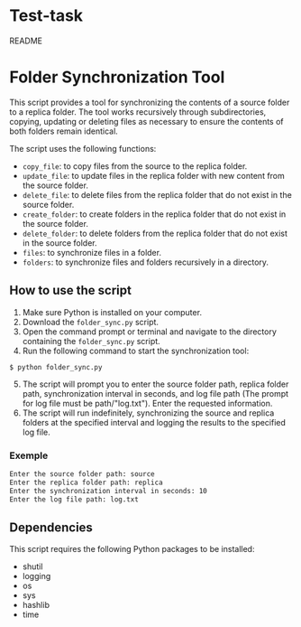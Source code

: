 # Test-task

README
# Folder Synchronization Tool

This script provides a tool for synchronizing the contents of a source folder to a replica folder. The tool works recursively through subdirectories, copying, updating or deleting files as necessary to ensure the contents of both folders remain identical.

The script uses the following functions:

* `copy_file`: to copy files from the source to the replica folder.
* `update_file`: to update files in the replica folder with new content from the source folder.
* `delete_file`: to delete files from the replica folder that do not exist in the source folder.
* `create_folder`: to create folders in the replica folder that do not exist in the source folder.
* `delete_folder`: to delete folders from the replica folder that do not exist in the source folder.
* `files`: to synchronize files in a folder.
* `folders`: to synchronize files and folders recursively in a directory.

## How to use the script

1. Make sure Python is installed on your computer.
2. Download the `folder_sync.py` script.
3. Open the command prompt or terminal and navigate to the directory containing the `folder_sync.py` script.
4. Run the following command to start the synchronization tool:
```
$ python folder_sync.py
```
5. The script will prompt you to enter the source folder path, replica folder path, synchronization interval in seconds, and log file path (The prompt for log file must be path/"log.txt"). Enter the requested information.
7. The script will run indefinitely, synchronizing the source and replica folders at the specified interval and logging the results to the specified log file.
### Exemple
```bash
Enter the source folder path: source
Enter the replica folder path: replica
Enter the synchronization interval in seconds: 10
Enter the log file path: log.txt
```

## Dependencies

This script requires the following Python packages to be installed:

* shutil
* logging
* os
* sys
* hashlib
* time

